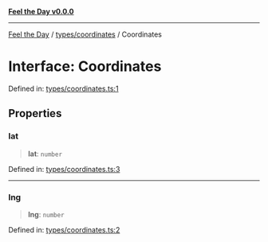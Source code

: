 [**Feel the Day v0.0.0**](../../../README.md)

***

[Feel the Day](../../../README.md) / [types/coordinates](../README.md) / Coordinates

# Interface: Coordinates

Defined in: [types/coordinates.ts:1](https://github.com/HyeinKang/feel-the-day/blob/6b0d3fb3bda5bce2accd42bfbaa4c5a46f07891e/src/types/coordinates.ts#L1)

## Properties

### lat

> **lat**: `number`

Defined in: [types/coordinates.ts:3](https://github.com/HyeinKang/feel-the-day/blob/6b0d3fb3bda5bce2accd42bfbaa4c5a46f07891e/src/types/coordinates.ts#L3)

***

### lng

> **lng**: `number`

Defined in: [types/coordinates.ts:2](https://github.com/HyeinKang/feel-the-day/blob/6b0d3fb3bda5bce2accd42bfbaa4c5a46f07891e/src/types/coordinates.ts#L2)
